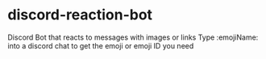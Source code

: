 # discord-reaction-bot
Discord Bot that reacts to messages with images or links
Type \:emojiName: into a discord chat to get the emoji or emoji ID you need
